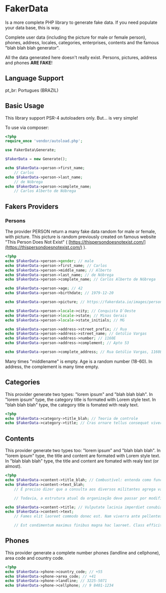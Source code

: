 # FakerData
Is a more complete PHP library to generate fake data. If you need populate your data base, this is way.

Complete user data (including the picture for male or female person), phones, address, locales, categories, enterprises, contents and the famous "blah blah blah generator".

All the data generated here doesn't really exist.
Persons, pictures, address and phones **ARE FAKE**!

## Language Support
pt_br: Portugues (BRAZIL)

## Basic Usage
This library support PSR-4 autoloaders only. 
But... is very simple!

To use via composer:
```php
<?php
require_once 'vendor/autoload.php';

use FakerData\Generate;

$FakerData = new Generate();

echo $FakerData->person->first_name;
    // Carlos
echo $FakerData->person->last_name;
    // de Nóbrega
echo $FakerData->person->complete_name;
    // Carlos Alberto de Nóbrega
```

## Fakers Providers
### Persons
The provider PERSON return a many fake data random for male or female, with picture.
This picture is random previously created on famous website "This Person Does Not Exist" ( [https://thispersondoesnotexist.com/](https://thispersondoesnotexist.com/) ).
```php
<?php
echo $FakerData->person->gender; // male
echo $FakerData->person->first_name; // Carlos
echo $FakerData->person->middle_name; // Alberto
echo $FakerData->person->last_name; // de Nóbrega
echo $FakerData->person->complete_name; // Carlos Alberto de Nóbrega

echo $FakerData->person->age; // 42
echo $FakerData->person->birthdate; // 1979-12-20

echo $FakerData->person->picture; // https://fakerdata.io/images/person-pics/male/1666636504.jpg

echo $FakerData->person->locale->city; // Conquista D`Oeste
echo $FakerData->person->locale->state; // Minas Gerais
echo $FakerData->person->locale->state_initials; // MG

echo $FakerData->person->address->street_prefix; // Rua
echo $FakerData->person->address->street_name; // Getúlio Vargas
echo $FakerData->person->address->number; // 1160E
echo $FakerData->person->address->complement; // Apto 53

echo $FakerData->person->complete_address; // Rua Getúlio Vargas, 1160E, Apto 53, Conquista D`Oeste - MG
```
Many times "middlename" is empty.
Age is a random number (18-60).
In address, the complement is many time empty.

## Categories
This provider generate two types: "lorem ipsum" and "blah blah blah".
In "lorem ipsum" type, the category title is formated with Lorem style text.
In "blah blah blah" type, the category title is fomated with realy text.
```php
<?php
echo $FakerData->category->title_blah; // Teoria de controle
echo $FakerData->category->title; // Cras ornare tellus consequat viverra
```

## Contents
This provider generate two types too: "lorem ipsum" and "blah blah blah".
In "lorem ipsum" type, the title and content are formated with Lorem style text.
In "blah blah blah" type, the title and content are fomated with realy text (or almost).
```php
<?php
echo $FakerData->content->title_blah; // Combustível: entenda como funciona e os usos para o setor!
echo $FakerData->content->text_blah;
    // É preciso dizer que a consulta aos diversos militantes agrega valor ao estabelecimento das diversas correntes de pensamento.No entanto, não podemos esquecer que o surgimento do comércio virtual desafia a capacidade de equalização do orçamento setorial.Todavia, o julgamento imparcial das eventualidades representa uma abertura para a melhoria do processo de comunicação como um todo.É claro que a valorização de fatores subjetivos é uma das consequências dos índices pretendidos.Acima de tudo, é fundamental ressaltar que o desafiador cenário globalizado faz parte de um processo de gerenciamento das condições financeiras e administrativas exigidas.

    // Todavia, a estrutura atual da organização deve passar por modificações independentemente do sistema de formação de quadros que corresponde às necessidades.Não obstante, a execução dos pontos do programa apresenta tendências no sentido de aprovar a manutenção das condições inegavelmente apropriadas.Acima de tudo, é fundamental ressaltar que o comprometimento entre as equipes oferece uma interessante oportunidade para verificação do impacto na agilidade decisória.Não obstante, o consenso sobre a necessidade de qualificação estende o alcance e a importância do processo de comunicação como um todo.Neste sentido, o acompanhamento das preferências de consumo garante a contribuição de um grupo importante na determinação das condições financeiras e administrativas exigidas.

echo $FakerData->content->title; // Vulputate lacinia imperdiet conubia consectetur dapibus ac ut vel velit
echo $FakerData->content->text;
    // Fames elit laoreet commodo donec est. Nam viverra ante pellentesque adipiscing nisi. Risus vestibulum mattis nulla etiam. Elementum dictumst sapien dictumst taciti habitant. Egestas vivamus etiam aenean varius sociosqu ex. Proin erat curae molestie aptent gravida pellentesque. Dignissim class urna a laoreet eget sem imperdiet posuere. Nisl amet leo sollicitudin arcu fringilla dignissim sagittis. Platea cubilia quam tempus non. Sollicitudin enim ullamcorper duis platea mi sociosqu. Sapien netus per taciti sed platea aliquet auctor. Risus semper feugiat morbi hac praesent felis scelerisque facilisis. Purus ligula lacinia aenean consequat curae curae. Duis quis tincidunt et duis placerat. Porta eget arcu quam dictumst mattis risus eget. Ad ullamcorper iaculis sodales tristique id. Aliquam nisl laoreet nulla interdum fringilla lectus. Magna scelerisque fames porta augue taciti. Aenean sed ex dapibus mauris pretium eleifend vitae nullam.

    // Est condimentum maximus finibus magna hac laoreet. Class efficitur tristique egestas mattis volutpat. Hendrerit phasellus in lectus nunc. Nisi himenaeos nullam cubilia mi quis ut blandit. Netus mauris lacinia habitasse conubia habitasse pretium. Facilisis ad himenaeos enim vivamus bibendum. Blandit purus commodo maximus imperdiet et lobortis euismod. Ornare a litora tempor nam adipiscing sagittis ultrices dictumst massa. Iaculis cras libero sollicitudin aptent nibh pharetra. Eget lobortis turpis felis quisque malesuada et inceptos. Nostra feugiat aliquet iaculis eros lobortis erat. Lectus porta nec pellentesque primis elementum nam egestas. 
```

## Phones
This provider generate a complete number phones (landline and cellphone), area code and country code.
```php
<?php
echo $FakerData->phone->country_code; // +55
echo $FakerData->phone->area_code; // +41
echo $FakerData->phone->landline; // 3225-5071
echo $FakerData->phone->cellphone; // 9 8401-1234
```